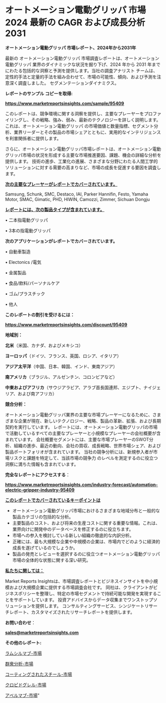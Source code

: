 # オートメーション電動グリッパ 市場 2024 最新の CAGR および成長分析 2031

<strong>オートメーション電動グリッパ 市場レポート、2024年から2031年</strong>

最新の オートメーション電動グリッパ 市場調査レポートは、オートメーション電動グリッパ 業界のダイナミックな状況を掘り下げ、2024 年から 2031 年までにわたる包括的な洞察と予測を提供します。当社の調査アナリスト チームは、定性的手法と定量的手法を組み合わせて、市場の可能性、傾向、および予測を注意深く調査しました。 セグメンテーションダイナミクス。



<strong>レポートのサンプル コピーを取得:</strong> <a href=https://www.marketreportsinsights.com/sample/95409>

<strong><u>https://www.marketreportsinsights.com/sample/95409</u></strong></a>

このレポートは、競争環境に関する洞察を提供し、主要なプレーヤーをプロファイリングし、その戦略、強み、弱み、最新のテクノロジーを詳しく説明します。 これは、オートメーション電動グリッパ の市場価値と数量指標、セグメント分析、業界リーダーとその製品の市場シェアとともに、実用的なインテリジェンスを利害関係者に提供します。

さらに、オートメーション電動グリッパ市場レポートは、オートメーション電動グリッパ市場の状況を形成する主要な市場推進要因、課題、機会の詳細な分析を提供します。 技術の進歩、工業化の進展、さまざまな分野にわたる人間工学的ソリューションに対する需要の高まりなど、市場の成長を促進する要因を調査します。



<strong><u>次の主要なプレーヤーがレポートでカバーされています。</u></strong>

Samsung, Schunk, SMC, Destaco, IAI, Parker Hannifin, Festo, Yamaha Motor, SMAC, Gimatic, PHD, HIWIN, Camozzi, Zimmer, Sichuan Dongju



<strong><u><b>レポートには、次の製品タイプが含まれています。</b></u></strong>

• 二本指電動グリッパ

•  3本の指電動グリッパ



<strong><b>次のアプリケーションがレポートでカバーされています。</b></strong>

• 自動車製造

•  Electonics /電気

• 金属製品

• 食品/飲料/パーソナルケア

• ゴム/プラスチック

• 他人



<strong><b>このレポートの割引を受けるには：</b></strong><a href=https://www.marketreportsinsights.com/discount/95409>

<strong><u>https://www.marketreportsinsights.com/discount/95409</u></strong></a>



<strong>地域別：</strong>



<strong>北米</strong>（米国、カナダ、およびメキシコ）



<strong>ヨーロッパ</strong>（ドイツ、フランス、英国、ロシア、イタリア）



<strong>アジア太平洋</strong>（中国、日本、韓国、インド、東南アジア）



<strong>南アメリカ</strong>（ブラジル、アルゼンチン、コロンビアなど）



<strong>中東およびアフリカ</strong>（サウジアラビア、アラブ首長国連邦、エジプト、ナイジェリア、および南アフリカ）



<strong>競合分析：</strong>

オートメーション電動グリッパ業界の主要な市場プレーヤーになるために、さまざまな企業が現在、新しいテクノロジー、戦略、製品の革新、拡張、および長期契約を実行しています。 レポートには、オートメーション電動グリッパの市場で活動しているすべての主要なプレーヤーと小規模なプレーヤーの会社概要が含まれています。 会社概要セグメントには、主要な市場プレーヤーのSWOT分析、組織の進歩、最近の動向、会社の買収、成長戦略、世界市場シェア、および製品ポートフォリオが含まれています。 当社の競争分析には、新規参入者が市場リスクと課題を特定して、当該市場の競争力 のレベルを測定するのに役立つ洞察に満ちた情報も含まれています。



<strong>完全なレポートにアクセスする</strong>：

<a href=https://www.marketreportsinsights.com/industry-forecast/automation-electric-gripper-industry-95409>

<strong><u>https://www.marketreportsinsights.com/industry-forecast/automation-electric-gripper-industry-95409</u></strong></a>



<strong><u><b>このレポートでカバーされているキーポイントは</b></u></strong>
<ul>
  <li>オートメーション電動グリッパ市場におけるさまざまな地域分布と一般的な製品カテゴリの包括的な分析。</li>
  <li>主要製品のコスト、および将来の生産コストに関する重要な情報。これは、業界向けに開発中のデータベースを修正するのに役立ちます。</li>
  <li>市場への参入を検討している新しい組織の徹底的な内訳分析。</li>
  <li>正確には、最も大規模な企業や中規模の企業は、市場内でどのように経済的成長を遂げているのでしょうか。</li>
  <li>製品の発売とレビューを選択するのに役立つオートメーション電動グリッパ市場の全体的な状態に関する深い研究。</li>
</ul>


<strong><u><b>私たちに関しては：</b></u></strong>

Market Reports Insightsは、市場調査レポートとビジネスインサイトを中小規模および大規模企業に提供する市場調査会社です。 同社は、クライアントがビジネスポリシーを整理し、特定の市場セグメントで持続可能な開発を実現することをサポートしています。 投資アドバイスからデータ収集までワンストップソリューションを提供します。 コンサルティングサービス、シンジケートリサーチレポート、カスタマイズされたリサーチレポートを提供します。



<strong><b>お問い合わせ</b></strong>：

<a href=mailto:sales@marketreportsinsights.com>

<strong><u>sales@marketreportsinsights.com</u></strong></a>



<strong>その他のレポート:</strong>

<a href=https://www.linkedin.com/pulse/ラムシルマブ-市場-2023-年のダイナミクスとビジネストレンド-2030-o8ocf/>ラムシルマブ-市場</a>

<a href=https://www.linkedin.com/pulse/群衆分析-市場-2023-競争分析と事業成長-2030-analytics-achievers-24-analysis-qskpf/>群衆分析-市場</a>

<a href=https://www.linkedin.com/pulse/コーティングされたスチール-市場-2023-最新の-cagr-および成長分析-l5nuf/>コーティングされたスチール-市場</a>

<a href=https://www.linkedin.com/pulse/クロピドグレル-市場-2023-総合分析と事業成長戦略-2030-consumer-connection-collective-360-jvbcf/>クロピドグレル-市場</a>

<a href=https://www.linkedin.com/pulse/アベルマブ-市場-2023-総利益と主要ベンダー-2030-trend-tracking-toolbox-24-analysis-mz5bf/>アベルマブ-市場</a>"
